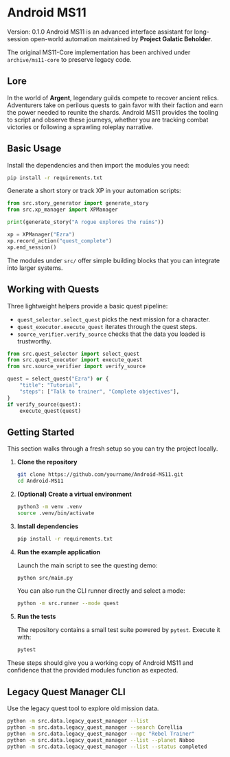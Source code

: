 # Android MS11
Version: 0.1.0
Android MS11 is an advanced interface assistant for long-session open-world automation maintained by **Project Galatic Beholder**.

The original MS11-Core implementation has been archived under `archive/ms11-core` to preserve legacy code.

## Lore
In the world of **Argent**, legendary guilds compete to recover ancient relics. Adventurers take on perilous quests to gain favor with their faction and earn the power needed to reunite the shards. Android MS11 provides the tooling to script and observe these journeys, whether you are tracking combat victories or following a sprawling roleplay narrative.

## Basic Usage
Install the dependencies and then import the modules you need:
```bash
pip install -r requirements.txt
```
Generate a short story or track XP in your automation scripts:
```python
from src.story_generator import generate_story
from src.xp_manager import XPManager

print(generate_story("A rogue explores the ruins"))

xp = XPManager("Ezra")
xp.record_action("quest_complete")
xp.end_session()
```
The modules under `src/` offer simple building blocks that you can integrate into larger systems.

## Working with Quests

Three lightweight helpers provide a basic quest pipeline:

- `quest_selector.select_quest` picks the next mission for a character.
- `quest_executor.execute_quest` iterates through the quest steps.
- `source_verifier.verify_source` checks that the data you loaded is trustworthy.

```python
from src.quest_selector import select_quest
from src.quest_executor import execute_quest
from src.source_verifier import verify_source

quest = select_quest("Ezra") or {
    "title": "Tutorial",
    "steps": ["Talk to trainer", "Complete objectives"],
}
if verify_source(quest):
    execute_quest(quest)
```

## Getting Started

This section walks through a fresh setup so you can try the project locally.

1. **Clone the repository**

   ```bash
   git clone https://github.com/yourname/Android-MS11.git
   cd Android-MS11
   ```

2. **(Optional) Create a virtual environment**

   ```bash
   python3 -m venv .venv
   source .venv/bin/activate
   ```

3. **Install dependencies**

   ```bash
   pip install -r requirements.txt
   ```

4. **Run the example application**

   Launch the main script to see the questing demo:

   ```bash
   python src/main.py
   ```

   You can also run the CLI runner directly and select a mode:

   ```bash
   python -m src.runner --mode quest
   ```

5. **Run the tests**

   The repository contains a small test suite powered by `pytest`.
   Execute it with:

   ```bash
   pytest
   ```

These steps should give you a working copy of Android MS11 and confidence
that the provided modules function as expected.

## Legacy Quest Manager CLI
Use the legacy quest tool to explore old mission data.

```bash
python -m src.data.legacy_quest_manager --list
python -m src.data.legacy_quest_manager --search Corellia
python -m src.data.legacy_quest_manager --npc "Rebel Trainer"
python -m src.data.legacy_quest_manager --list --planet Naboo
python -m src.data.legacy_quest_manager --list --status completed
```
